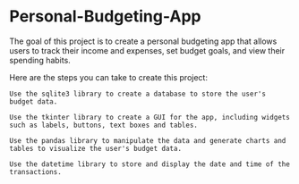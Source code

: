 # Personal-Budgeting-App
The goal of this project is to create a personal budgeting app that allows users to track their income and expenses, set budget goals, and view their spending habits.

Here are the steps you can take to create this project:

    Use the sqlite3 library to create a database to store the user's budget data.

    Use the tkinter library to create a GUI for the app, including widgets such as labels, buttons, text boxes and tables.

    Use the pandas library to manipulate the data and generate charts and tables to visualize the user's budget data.

    Use the datetime library to store and display the date and time of the transactions.